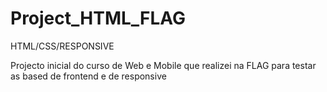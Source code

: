 # Project_HTML_FLAG
HTML/CSS/RESPONSIVE

Projecto inicial do curso de Web e Mobile que realizei na FLAG para testar as based de frontend e de responsive
